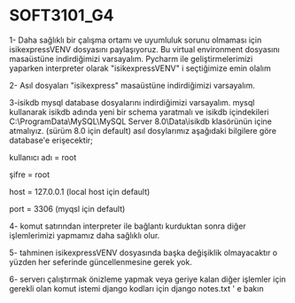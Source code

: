 # SOFT3101_G4

  1- Daha sağlıklı bir çalışma ortamı ve uyumluluk sorunu olmaması için isikexpressVENV dosyasını paylaşıyoruz. Bu virtual environment dosyasını masaüstüne indirdiğimizi varsayalım. Pycharm ile geliştirmelerimizi yaparken interpreter olarak "isikexpressVENV" i seçtiğimize emin olalım

  2- Asıl dosyaları "isikexpress" masaüstüne indirdiğimizi varsayalım.

  3-isikdb mysql database dosyalarını indirdiğimizi varsayalım. mysql kullanarak isikdb adında yeni bir schema yaratmalı ve isikdb içindekileri                        C:\ProgramData\MySQL\MySQL Server 8.0\Data\isikdb  klasörünün içine atmalıyız. (sürüm 8.0 için default) asıl dosylarımız aşağıdaki bilgilere göre database'e erişecektir; 

kullanıcı adı = root

şifre = root

host = 127.0.0.1     (local host için default)

port = 3306          (myqsl için default)



  4- komut satırından interpreter ile bağlantı kurduktan sonra diğer işlemlerimizi yapmamız daha sağlıklı olur.
  
  5- tahminen isikexpressVENV dosyasında başka değişiklik olmayacaktır o yüzden her seferinde güncellenmesine gerek yok.
  
  6- serverı çalıştırmak önizleme yapmak veya geriye kalan diğer işlemler için gerekli olan komut istemi django kodları için django notes.txt ' e bakın
  
  
